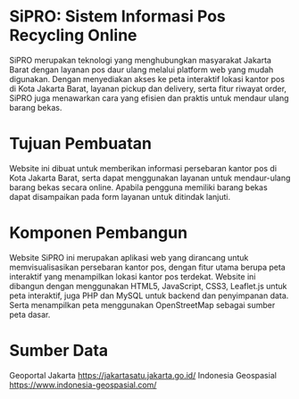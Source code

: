 # SiPRO: Sistem Informasi Pos Recycling Online

SiPRO merupakan teknologi yang menghubungkan masyarakat Jakarta Barat dengan layanan pos daur ulang melalui platform web yang mudah digunakan. Dengan menyediakan akses ke peta interaktif lokasi kantor pos di Kota Jakarta Barat, layanan pickup dan delivery, serta fitur riwayat order, SiPRO juga menawarkan cara yang efisien dan praktis untuk mendaur ulang barang bekas. 

# Tujuan Pembuatan
Website ini dibuat untuk memberikan informasi persebaran kantor pos di Kota Jakarta Barat, serta dapat menggunakan layanan untuk mendaur-ulang barang bekas secara online. Apabila pengguna memiliki barang bekas dapat disampaikan pada form layanan untuk ditindak lanjuti. 

# Komponen Pembangun 
Website SiPRO ini merupakan aplikasi web yang dirancang untuk memvisualisasikan persebaran kantor pos, dengan fitur utama berupa peta interaktif yang menampilkan lokasi kantor pos terdekat. Website ini dibangun dengan menggunakan HTML5, JavaScript, CSS3, Leaflet.js untuk peta interaktif, juga PHP dan MySQL untuk backend dan penyimpanan data. Serta menampilkan peta menggunakan OpenStreetMap sebagai sumber peta dasar.

# Sumber Data
Geoportal Jakarta https://jakartasatu.jakarta.go.id/ 
Indonesia Geospasial https://www.indonesia-geospasial.com/ 


